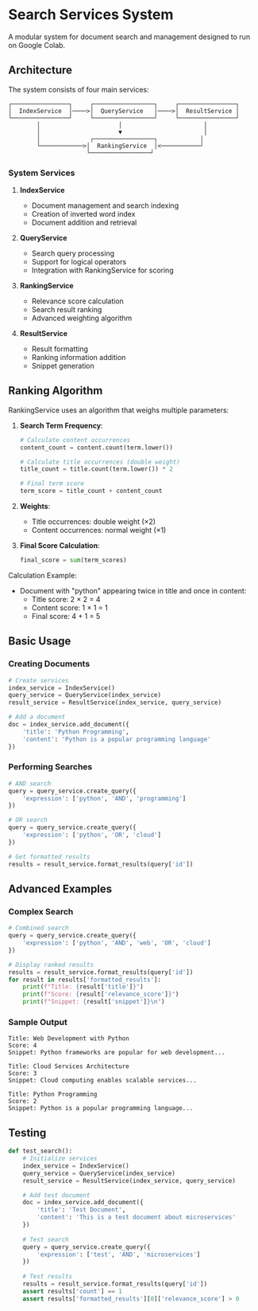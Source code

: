 
# Search Services System

A modular system for document search and management designed to run on Google Colab.

## Architecture

The system consists of four main services:

```
┌────────────────┐     ┌─────────────────┐     ┌────────────────┐
│  IndexService  │────>│  QueryService   │────>│  ResultService │
└────────────────┘     └─────────────────┘     └────────────────┘
        │                      │                       │
        │                      ▼                       │
        │              ┌─────────────────┐            │
        └────────────>│  RankingService  │<───────────┘
                      └─────────────────┘
```

### System Services

1. **IndexService**
   - Document management and search indexing
   - Creation of inverted word index
   - Document addition and retrieval

2. **QueryService**
   - Search query processing
   - Support for logical operators
   - Integration with RankingService for scoring

3. **RankingService**
   - Relevance score calculation
   - Search result ranking
   - Advanced weighting algorithm

4. **ResultService**
   - Result formatting
   - Ranking information addition
   - Snippet generation

## Ranking Algorithm

RankingService uses an algorithm that weighs multiple parameters:

1. **Search Term Frequency**:
   ```python
   # Calculate content occurrences
   content_count = content.count(term.lower())
   
   # Calculate title occurrences (double weight)
   title_count = title.count(term.lower()) * 2
   
   # Final term score
   term_score = title_count + content_count
   ```

2. **Weights**:
   - Title occurrences: double weight (×2)
   - Content occurrences: normal weight (×1)

3. **Final Score Calculation**:
   ```python
   final_score = sum(term_scores)
   ```

Calculation Example:
- Document with "python" appearing twice in title and once in content:
  - Title score: 2 × 2 = 4
  - Content score: 1 × 1 = 1
  - Final score: 4 + 1 = 5

## Basic Usage

### Creating Documents

```python
# Create services
index_service = IndexService()
query_service = QueryService(index_service)
result_service = ResultService(index_service, query_service)

# Add a document
doc = index_service.add_document({
    'title': 'Python Programming',
    'content': 'Python is a popular programming language'
})
```

### Performing Searches

```python
# AND search
query = query_service.create_query({
    'expression': ['python', 'AND', 'programming']
})

# OR search
query = query_service.create_query({
    'expression': ['python', 'OR', 'cloud']
})

# Get formatted results
results = result_service.format_results(query['id'])
```

## Advanced Examples

### Complex Search

```python
# Combined search
query = query_service.create_query({
    'expression': ['python', 'AND', 'web', 'OR', 'cloud']
})

# Display ranked results
results = result_service.format_results(query['id'])
for result in results['formatted_results']:
    print(f"Title: {result['title']}")
    print(f"Score: {result['relevance_score']}")
    print(f"Snippet: {result['snippet']}\n")
```

### Sample Output

```
Title: Web Development with Python
Score: 4
Snippet: Python frameworks are popular for web development...

Title: Cloud Services Architecture
Score: 3
Snippet: Cloud computing enables scalable services...

Title: Python Programming
Score: 2
Snippet: Python is a popular programming language...
```

## Testing

```python
def test_search():
    # Initialize services
    index_service = IndexService()
    query_service = QueryService(index_service)
    result_service = ResultService(index_service, query_service)

    # Add test document
    doc = index_service.add_document({
        'title': 'Test Document',
        'content': 'This is a test document about microservices'
    })
    
    # Test search
    query = query_service.create_query({
        'expression': ['test', 'AND', 'microservices']
    })
    
    # Test results
    results = result_service.format_results(query['id'])
    assert results['count'] == 1
    assert results['formatted_results'][0]['relevance_score'] > 0
```
